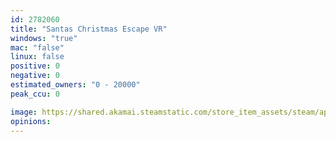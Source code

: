 ```yaml
---
id: 2782060
title: "Santas Christmas Escape VR"
windows: "true"
mac: "false"
linux: false
positive: 0
negative: 0
estimated_owners: "0 - 20000"
peak_ccu: 0

image: https://shared.akamai.steamstatic.com/store_item_assets/steam/apps/2782060/header.jpg?t=1733379671
opinions:
---
```


